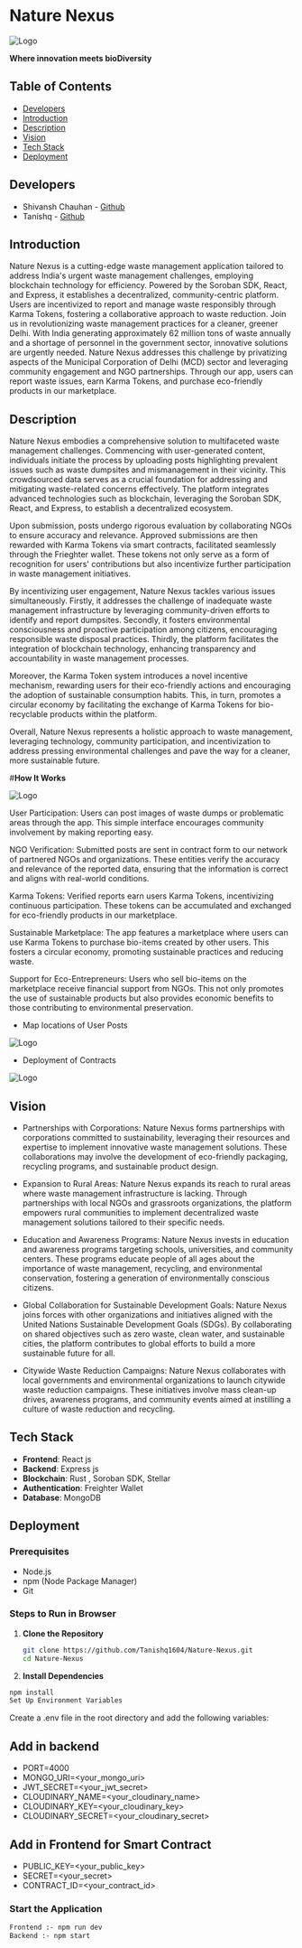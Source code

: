 # **Nature Nexus**
![Logo](frontend/public/logo.png)

__Where innovation meets bioDiversity__



## **Table of Contents**

- [Developers](#Developers)
- [Introduction](#introduction)
- [Description](#Description)
- [Vision](#Vision)
- [Tech Stack](#tech-stack)
- [Deployment](#Deployment)

## **Developers**

- Shivansh Chauhan - [Github](https://github.com/Programmer-Shivansh)
- Tanishq  - [Github](https://github.com/Tanishq1604)


## **Introduction**
Nature Nexus is a cutting-edge waste management application tailored to address India's urgent waste management challenges, employing blockchain technology for efficiency. Powered by the Soroban SDK, React, and Express, it establishes a decentralized, community-centric platform. Users are incentivized to report and manage waste responsibly through Karma Tokens, fostering a collaborative approach to waste reduction. Join us in revolutionizing waste management practices for a cleaner, greener Delhi.
With India generating approximately 62 million tons of waste annually and a shortage of personnel in the government sector, innovative solutions are urgently needed. Nature Nexus addresses this challenge by privatizing aspects of the Municipal Corporation of Delhi (MCD) sector and leveraging community engagement and NGO partnerships. Through our app, users can report waste issues, earn Karma Tokens, and purchase eco-friendly products in our marketplace.

## **Description**


Nature Nexus embodies a comprehensive solution to multifaceted waste management challenges. Commencing with user-generated content, individuals initiate the process by uploading posts highlighting prevalent issues such as waste dumpsites and mismanagement in their vicinity. This crowdsourced data serves as a crucial foundation for addressing and mitigating waste-related concerns effectively. The platform integrates advanced technologies such as blockchain, leveraging the Soroban SDK, React, and Express, to establish a decentralized ecosystem.

Upon submission, posts undergo rigorous evaluation by collaborating NGOs to ensure accuracy and relevance. Approved submissions are then rewarded with Karma Tokens via smart contracts, facilitated seamlessly through the Frieghter wallet. These tokens not only serve as a form of recognition for users' contributions but also incentivize further participation in waste management initiatives.

By incentivizing user engagement, Nature Nexus tackles various issues simultaneously. Firstly, it addresses the challenge of inadequate waste management infrastructure by leveraging community-driven efforts to identify and report dumpsites. Secondly, it fosters environmental consciousness and proactive participation among citizens, encouraging responsible waste disposal practices. Thirdly, the platform facilitates the integration of blockchain technology, enhancing transparency and accountability in waste management processes.

Moreover, the Karma Token system introduces a novel incentive mechanism, rewarding users for their eco-friendly actions and encouraging the adoption of sustainable consumption habits. This, in turn, promotes a circular economy by facilitating the exchange of Karma Tokens for bio-recyclable products within the platform.

Overall, Nature Nexus represents a holistic approach to waste management, leveraging technology, community participation, and incentivization to address pressing environmental challenges and pave the way for a cleaner, more sustainable future.

#__How It Works__

![Logo](frontend/public/Working.png)

User Participation: Users can post images of waste dumps or problematic areas through the app. This simple interface encourages community involvement by making reporting easy.

NGO Verification: Submitted posts are sent in contract form to our network of partnered NGOs and organizations. These entities verify the accuracy and relevance of the reported data, ensuring that the information is correct and aligns with real-world conditions.

Karma Tokens: Verified reports earn users Karma Tokens, incentivizing continuous participation. These tokens can be accumulated and exchanged for eco-friendly products in our marketplace.

Sustainable Marketplace: The app features a marketplace where users can use Karma Tokens to purchase bio-items created by other users. This fosters a circular economy, promoting sustainable practices and reducing waste.

Support for Eco-Entrepreneurs: Users who sell bio-items on the marketplace receive financial support from NGOs. This not only promotes the use of sustainable products but also provides economic benefits to those contributing to environmental preservation.

- Map locations of User Posts

![Logo](frontend/public/Map.jpg)

- Deployment of Contracts
  
![Logo](frontend/public/Okashi.png)

## **Vision**
 - Partnerships with Corporations: 
 Nature Nexus forms partnerships with corporations committed to sustainability, leveraging their resources and expertise to implement innovative waste management solutions. These collaborations may involve the development of eco-friendly packaging, recycling programs, and sustainable product design.

- Expansion to Rural Areas:
 Nature Nexus expands its reach to rural areas where waste management infrastructure is lacking. Through partnerships with local NGOs and grassroots organizations, the platform empowers rural communities to implement decentralized waste management solutions tailored to their specific needs.

- Education and Awareness Programs:
 Nature Nexus invests in education and awareness programs targeting schools, universities, and community centers. These programs educate people of all ages about the importance of waste management, recycling, and environmental conservation, fostering a generation of environmentally conscious citizens.

- Global Collaboration for Sustainable Development Goals: 
Nature Nexus joins forces with other organizations and initiatives aligned with the United Nations Sustainable Development Goals (SDGs). By collaborating on shared objectives such as zero waste, clean water, and sustainable cities, the platform contributes to global efforts to build a more sustainable future for all.

- Citywide Waste Reduction Campaigns: 
Nature Nexus collaborates with local governments and environmental organizations to launch citywide waste reduction campaigns. These initiatives involve mass clean-up drives, awareness programs, and community events aimed at instilling a culture of waste reduction and recycling.



## **Tech Stack**

- **Frontend**: React js
- **Backend**: Express js
- **Blockchain**: Rust , Soroban SDK, Stellar
- **Authentication**: Freighter Wallet
- **Database**: MongoDB


## **Deployment**


### **Prerequisites**

- Node.js
- npm (Node Package Manager)
- Git

### **Steps to Run in Browser**

1. **Clone the Repository**

   ```bash
   git clone https://github.com/Tanishq1604/Nature-Nexus.git
   cd Nature-Nexus


2. **Install Dependencies**

```bash
npm install
Set Up Environment Variables

```

Create a .env file in the root directory and add the following variables:

## **Add in backend**
- PORT=4000
- MONGO_URI=<your_mongo_uri>
- JWT_SECRET=<your_jwt_secret>
- CLOUDINARY_NAME=<your_cloudinary_name>
- CLOUDINARY_KEY=<your_cloudinary_key>
- CLOUDINARY_SECRET=<your_cloudinary_secret>

## **Add in Frontend for Smart Contract**
- PUBLIC_KEY=<your_public_key>
- SECRET=<your_secret>
- CONTRACT_ID=<your_contract_id>


### **Start the Application**

```bash
Frontend :- npm run dev
Backend :- npm start
   ```



